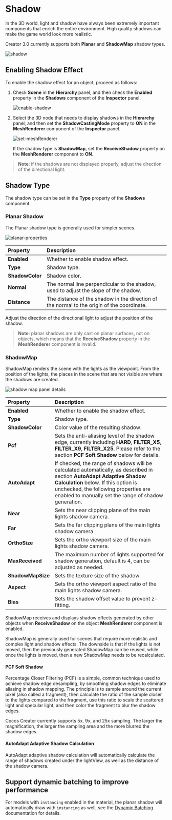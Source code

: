 # Shadow

In the 3D world, light and shadow have always been extremely important components that enrich the entire environment. High quality shadows can make the game world look more realistic.

Creator 3.0 currently supports both **Planar** and **ShadowMap** shadow types.

![shadow](shadow/shadowExample.png)

## Enabling Shadow Effect

To enable the shadow effect for an object, proceed as follows:

1. Check **Scene** in the **Hierarchy** panel, and then check the **Enabled** property in the **Shadows** component of the **Inspector** panel.

    ![enable-shadow](shadow/enable-shadow.png)

2. Select the 3D node that needs to display shadows in the **Hierarchy** panel, and then set the **ShadowCastingMode** property to **ON** in the **MeshRenderer** component of the **Inspector** panel.

    ![set-meshRenderer](shadow/set-meshrenderer.png)

    If the shadow type is **ShadowMap**, set the **ReceiveShadow** property on the **MeshRenderer** component to **ON**.

> **Note**: if the shadows are not displayed properly, adjust the direction of the directional light.

## Shadow Type

The shadow type can be set in the **Type** property of the **Shadows** component.

### Planar Shadow

The Planar shadow type is generally used for simpler scenes.

![planar-properties](shadow/plannar-properties.png)

| Property | Description |
| :--- | :--- |
| **Enabled** | Whether to enable shadow effect. |
| **Type** | Shadow type. |
| **ShadowColor** | Shadow color. |
| **Normal** | The normal line perpendicular to the shadow, used to adjust the slope of the shadow. |
| **Distance** | The distance of the shadow in the direction of the normal to the origin of the coordinate. |

Adjust the direction of the directional light to adjust the position of the shadow.

> **Note**: planar shadows are only cast on planar surfaces, not on objects, which means that the **ReceiveShadow** property in the **MeshRenderer** component is invalid.

### ShadowMap

ShadowMap renders the scene with the lights as the viewpoint. From the position of the lights, the places in the scene that are not visible are where the shadows are created.

![shadow map panel details](shadow/shadowmap-properties.png)

| Property | Description |
| :--- | :--- |
| **Enabled**         | Whether to enable the shadow effect. |
| **Type**            | Shadow type. |
| **ShadowColor**     | Color value of the resulting shadow. |
| **Pcf**             | Sets the anti-aliasing level of the shadow edge, currently including **HARD**, **FILTER_X5**, **FILTER_X9**, **FILTER_X25**. Please refer to the section **PCF Soft Shadow** below for details.  |
| **AutoAdapt**       | If checked, the range of shadows will be calculated automatically, as described in section **AutoAdapt Adaptive Shadow Calculation** below. If this option is unchecked, the following properties are enabled to manually set the range of shadow generation.  |
| **Near**            | Sets the near clipping plane of the main lights shadow camera. |
| **Far**             | Sets the far clipping plane of the main lights shadow camera |
| **OrthoSize**       | Sets the ortho viewport size of the main lights shadow camera. |
| **MaxReceived**     | The maximum number of lights supported for shadow generation, default is 4, can be adjusted as needed.  |
| **ShadowMapSize**   | Sets the texture size of the shadow |
| **Aspect**          | Sets the ortho viewport aspect ratio of the main lights shadow camera. |
| **Bias**            | Sets the shadow offset value to prevent z-fitting. |

ShadowMap receives and displays shadow effects generated by other objects when **ReceiveShadow** on the object **MeshRenderer** component is enabled.

ShadowMap is generally used for scenes that require more realistic and complex light and shadow effects. The downside is that if the lights is not moved, then the previously generated ShadowMap can be reused, while once the lights is moved, then a new ShadowMap needs to be recalculated.

#### PCF Soft Shadow

Percentage Closer Filtering (PCF) is a simple, common technique used to achieve shadow edge desampling, by smoothing shadow edges to eliminate aliasing in shadow mapping. The principle is to sample around the current pixel (also called a fragment), then calculate the ratio of the sample closer to the lights compared to the fragment, use this ratio to scale the scattered light and specular light, and then color the fragment to blur the shadow edges.

Cocos Creator currently supports 5x, 9x, and 25x sampling. The larger the magnification, the larger the sampling area and the more blurred the shadow edges.

#### AutoAdapt Adaptive Shadow Calculation

AutoAdapt adaptive shadow calculation will automatically calculate the range of shadows created under the lightView, as well as the distance of the shadow camera.

## Support dynamic batching to improve performance

For models with `instancing` enabled in the material, the planar shadow will automatically draw with `instancing` as well, see the [Dynamic Batching](../../../engine/renderable/model-component.md#about-dynamic-batching) documentation for details.
